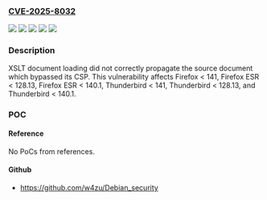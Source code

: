 ### [CVE-2025-8032](https://cve.mitre.org/cgi-bin/cvename.cgi?name=CVE-2025-8032)
![](https://img.shields.io/static/v1?label=Product&message=Firefox%20ESR&color=blue)
![](https://img.shields.io/static/v1?label=Product&message=Firefox&color=blue)
![](https://img.shields.io/static/v1?label=Product&message=Thunderbird&color=blue)
![](https://img.shields.io/static/v1?label=Version&message=unspecified%20&color=brightgreen)
![](https://img.shields.io/static/v1?label=Vulnerability&message=n%2Fa&color=blue)

### Description

XSLT document loading did not correctly propagate the source document which bypassed its CSP. This vulnerability affects Firefox < 141, Firefox ESR < 128.13, Firefox ESR < 140.1, Thunderbird < 141, Thunderbird < 128.13, and Thunderbird < 140.1.

### POC

#### Reference
No PoCs from references.

#### Github
- https://github.com/w4zu/Debian_security

